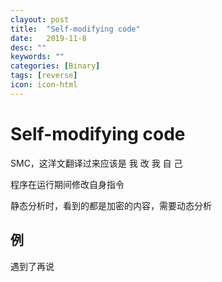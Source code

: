 ```yaml
---
clayout: post
title:  "Self-modifying code"
date:   2019-11-8
desc: ""
keywords: ""
categories: [Binary]
tags: [reverse]
icon: icon-html
---
```


#  Self-modifying code

SMC，这洋文翻译过来应该是 我 改 我 自 己

程序在运行期间修改自身指令

静态分析时，看到的都是加密的内容，需要动态分析

## 例

遇到了再说